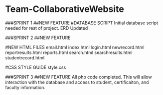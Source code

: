# Team-CollaborativeWebsite

###SPRINT 1
##NEW FEATURE
#DATABASE SCRIPT
Initial database script needed for rest of project.
ERD Updated

###SPRINT 2
##NEW FEATURE

#NEW HTML FILES
email.html
index.html
login.html
newrecord.html
reportresults.html
reports.html
search.html
searchresults.html
studentrecord.html

#CSS STYLE GUIDE
style.css

###SPRINT 3
##NEW FEATURE
All php code completed. This will allow interaction with
the database and access to student, certificaiton, and 
faculty information. 
